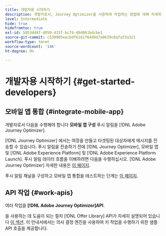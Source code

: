 ```yaml
---
title: 개발자용 시작하기
description: 개발자로서, Journey Optimizer을 사용하여 작업하는 방법에 대해 자세히 알아보십시오
level: Intermediate
hide: true
hidefromtoc: true
exl-id: 5053dd4f-d050-415f-bc74-d6d061bdcbe1
source-git-commit: c530905eacbdf6161f6449d7a0b39c8afaf3a321
workflow-type: tm+mt
source-wordcount: '146'
ht-degree: 0%

---
```


# 개발자용 시작하기 {#get-started-developers}

## 모바일 앱 통합 {#integrate-mobile-app}

개발자로서 다음을 수행해야 합니다 **모바일 앱 구성** 푸시 알림을 [!DNL Adobe Journey Optimizer].

[!DNL Journey Optimizer] 에서는 여정을 만들고 타겟팅된 대상자에게 메시지를 전송할 수 있습니다. 푸시 알림을 전송하기 전에 [!DNL Journey Optimizer], 모바일 앱 및 [!DNL Adobe Experience Platform] 및 [!DNL Adobe Experience Platform Launch]. 푸시 알림 데이터 흐름을 이해하려면 다음을 수행하십시오. [!DNL Adobe Journey Optimizer] 자세한 내용은 [이 페이지](../../configuration/push-gs.md).

푸시 알림 채널을 구성하고 모바일 앱 통합을 테스트하는 단계는 [이 페이지](../../configuration/push-configuration.md).

## API 작업 {#work-apis}

여러 작업을 **[!DNL Adobe Journey Optimizer]API**.

을 사용하는 데 도움이 되는 절차 [!DNL Offer Library] API가 자세히 설명되어 있습니다 [이 섹션](../../offers/api-reference/getting-started.md). 이 안내서에서는 의사 결정 엔진을 사용하여 키 작업을 수행하기 위한 샘플 API 호출을 제공합니다.
